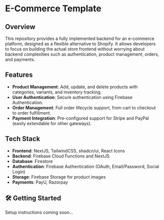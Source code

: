# E-Commerce Template

## Overview
This repository provides a fully implemented backend for an e-commerce platform, designed as a flexible alternative to Shopify. It allows developers to focus on building the actual store frontend without worrying about backend complexities such as authentication, product management, orders, and payments.

## Features
- **Product Management**: Add, update, and delete products with categories, variants, and inventory tracking.
- **User Authentication**: Secure authentication using Firebase Authentication.
- **Order Management**: Full order lifecycle support, from cart to checkout to order fulfillment.
- **Payment Integration**: Pre-configured support for Stripe and PayPal (easily extendable for other gateways).

## Tech Stack
- **Frontend**: NextJS, TailwindCSS, shadcn/ui, React Icons
- **Backend**: Firebase Cloud Functions and NextJS
- **Database**: Firestore
- **Authentication**: Firebase Authentication (OAuth, Email/Password, Social Login)
- **Storage**: Firebase Storage for product images
- **Payments**: PayU, Razorpay

## 🛠️ Getting Started
Setup instructions coming soon...